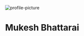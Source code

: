   <div className="relative  h-[35vh]">
          <div className=" absolute top-[0%] flex items-center left-[2%] translate-y-[-50%] ">
            <div className="w-[25%] rounded-full border-[8px] border-white overflow-hidden">
              <img
                className=""
                src="https://daisyui.com/images/stock/photo-1534528741775-53994a69daeb.jpg"
                alt="profile-picture"
              />
            </div>
            <div className="border-2 border-red-400 flex  justify-center py-3">
              <h1 className="text-3xl font-bold text-nowrap">
                Mukesh Bhattarai
              </h1>
            </div>
          </div>
        </div>
